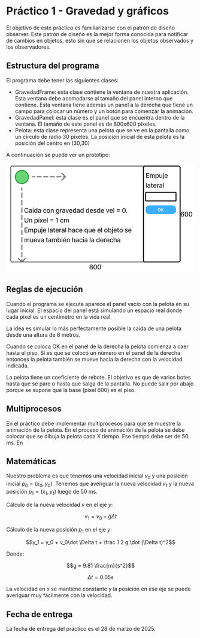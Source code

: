 # Práctico 1 - Gravedad y gráficos

El objetivo de este práctico es familiarizarse con el patrón
de diseño observer. Este patrón de diseño es la mejor forma
conocida para notificar de cambios en objetos, esto sin que
se relacionen los objetos observados y los observadores.

## Estructura del programa

El programa debe tener las siguientes clases:

* GravedadFrame: esta clase contiene la ventana de nuestra
  aplicación. Esta ventana debe acomodarse al tamaño del
  panel interno que contiene. Esta ventana tiene además un panel
  a la derecha que tiene un campo para colocar un número y
  un botón para comenzar la animación.
* GravedadPanel: esta clase es el panel que se encuentra dentro
  de la ventana. El tamaño de este panel es de 800x600 píxeles.
* Pelota: esta clase representa una pelota que se ve en la pantalla
  como un círculo de radio 30 píxeles. La posición inicial de
  esta pelota es la posición del centro en (30,30)

A continuación se puede ver un prototipo:

![P1 pantalla](p1_screen.png)

## Reglas de ejecución

Cuando el programa se ejecuta aparece el panel vacío con la
pelota en su lugar inicial. El espacio del panel está simulando
un espacio real donde cada pixel es un centímetro en la vida
real.

La idea es simular lo más perfectamente posible la caída de
una pelota desde una altura de 6 metros.

Cuando se coloca OK en el panel de la derecha la pelota
comienza a caer hasta el piso. Si es que se colocó un número
en el panel de la derecha entonces la pelota también se mueve
hacia la derecha con la velocidad indicada.

La pelota tiene un coeficiente de rebote. El objetivo es que de
varios botes hasta que se pare o hasta que salga de la pantalla.
No puede salir por abajo porque se supone que la base (pixel 600)
es el piso.

## Multiprocesos

En el práctico debe implementar multiprocesos para que
se muestre la animación de la pelota. En el proceso de
animación de la pelota se debe colocar que se dibuja la
pelota cada X tiempo. Ese tiempo debe ser de 50 ms. En

## Matemáticas

Nuestro problema es que tenemos una velocidad inicial
$v_0$ y una posición inicial $p_0 = (x_0, y_0)$. Tenemos
que averiguar la nueva velocidad $v_1$ y la nueva posición
$p_1 = (x_1, y_1)$ luego de 50 ms.

Cálculo de la nueva velocidad $v$ en el eje $y$:

$$v_1 = v_0 + g \dot \Delta t$$

Cálculo de la nueva posición $p_1$ en el eje $y$:

$$y_1 = y_0  + v_0\dot \Delta t + \frac 1 2 g \dot (\Delta t)^2$$

Donde:

$$g = 9.81 \frac{m}{s^2}$$

$$\Delta t = 0.05 s$$

La velocidad en $x$ se mantiene constante y la posición en
ese eje se puede averiguar muy fácilmente con la velocidad.

## Fecha de entrega

La fecha de entrega del práctico es el 28 de marzo de 2025.